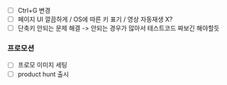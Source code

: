 - [ ] Ctrl+G 변경
- [ ] 페이지 UI 깔끔하게 / OS에 따른 키 표기 / 영상 자동재생 X?
- [ ] 단축키 안되는 문제 해결 -> 안되는 경우가 많아서 테스트코드 짜보긴 해야할듯

### 프로모션

- [ ] 프로모 이미지 세팅
- [ ] product hunt 출시
